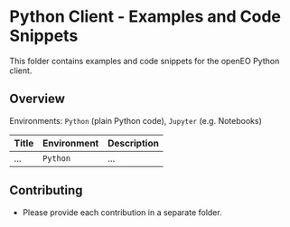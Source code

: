 # Python Client - Examples and Code Snippets

This folder contains examples and code snippets for the openEO Python client.

## Overview

Environments: `Python` (plain Python code), `Jupyter` (e.g. Notebooks)

| Title | Environment | Description |
| ----- | ----------- | ----------- |
| ...   | `Python`    | ...         |



## Contributing

* Please provide each contribution in a separate folder.
